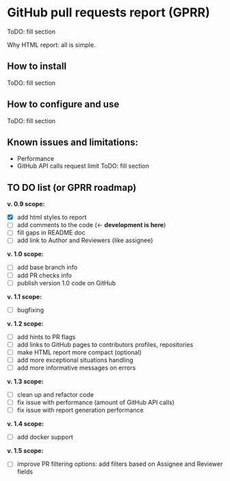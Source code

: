 # GitHub pull requests report (GPRR)
ToDO: fill section

Why HTML report: 
all is simple. 

## How to install
ToDO: fill section

## How to configure and use
ToDO: fill section

## Known issues and limitations:
* Performance
* GitHub API calls request limit
ToDO: fill section

## TO DO list (or GPRR roadmap)
**v. 0.9 scope:**
- [x] add html styles to report
- [ ] add comments to the code (<- **development is here**)
- [ ] fill gaps in README doc
- [ ] add link to Author and Reviewers (like assignee)

**v. 1.0 scope:**
- [ ] add base branch info
- [ ] add PR checks info 
- [ ] publish version 1.0 code on GitHub

**v. 1.1 scope:**
- [ ] bugfixing

**v. 1.2 scope:**  
- [ ] add hints to PR flags
- [ ] add links to GitHub pages to contributors profiles, repositories
- [ ] make HTML report more compact (optional)
- [ ] add more exceptional situations handling
- [ ] add more informative messages on errors

**v. 1.3 scope:**
- [ ] clean up and refactor code
- [ ] fix issue with performance (amount of GitHub API calls)
- [ ] fix issue with report generation performance 

**v. 1.4 scope:**
- [ ] add docker support 

**v. 1.5 scope:**
- [ ] improve PR filtering options: add filters based on Assignee and Reviewer fields  